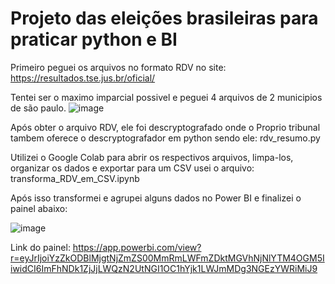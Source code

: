 # Projeto das eleições brasileiras para praticar python e BI

Primeiro peguei os arquivos no formato RDV no site: https://resultados.tse.jus.br/oficial/

Tentei ser o maximo imparcial possivel e peguei 4 arquivos de 2 municipios de são paulo.
![image](https://user-images.githubusercontent.com/30326362/208342882-073517ae-e9f3-446b-b971-6a6eb82f460e.png)

Após obter o arquivo RDV, ele foi descryptografado onde o Proprio tribunal tambem oferece o descryptografador em python sendo ele: rdv_resumo.py

Utilizei o Google Colab para abrir os respectivos arquivos, limpa-los, organizar os dados e exportar para um CSV usei o arquivo: transforma_RDV_em_CSV.ipynb

Após isso transformei e agrupei alguns dados no Power BI e finalizei o painel abaixo:

![image](https://user-images.githubusercontent.com/30326362/208343248-4525c4dd-11e8-4534-8f9e-0454b15d2c8e.png)

Link do painel:
https://app.powerbi.com/view?r=eyJrIjoiYzZkODBlMjgtNjZmZS00MmRmLWFmZDktMGVhNjNlYTM4OGM5IiwidCI6ImFhNDk1ZjJjLWQzN2UtNGI1OC1hYjk1LWJmMDg3NGEzYWRiMiJ9

